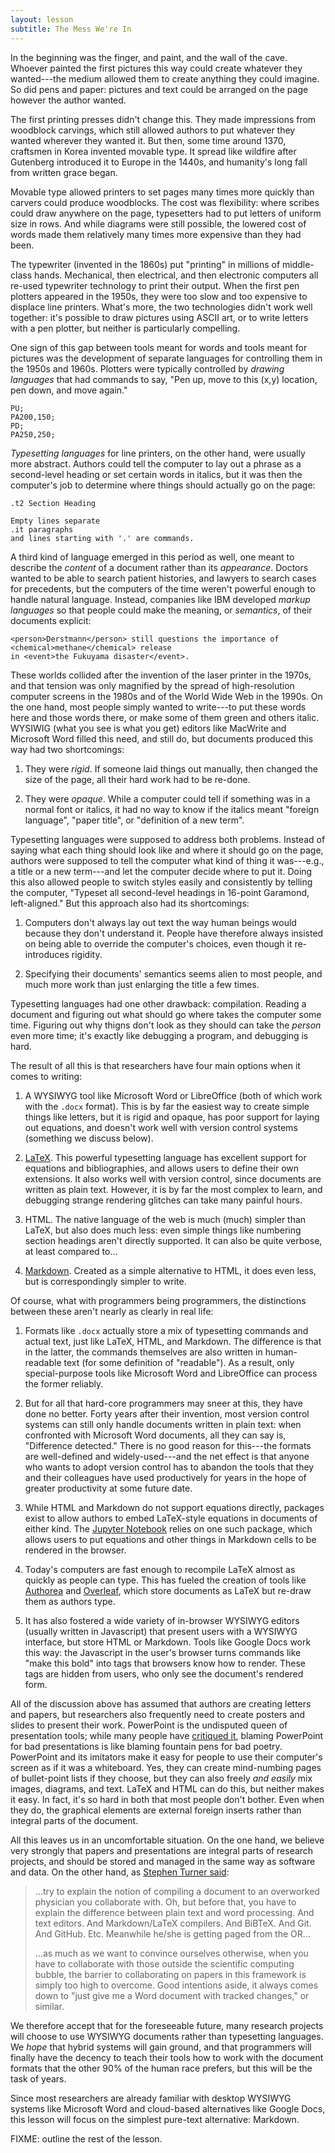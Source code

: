 ```yaml
---
layout: lesson
subtitle: The Mess We're In
---
```

In the beginning was the finger, and paint, and the wall of the cave.
Whoever painted the first pictures this way could create whatever they wanted---the medium
allowed them to create anything they could imagine.
So did pens and paper:
pictures and text could be arranged on the page
however the author wanted.

The first printing presses didn't change this.
They made impressions from woodblock carvings,
which still allowed authors to put whatever they wanted wherever they wanted it.
But then,
some time around 1370,
craftsmen in Korea invented movable type.
It spread like wildfire after Gutenberg introduced it to Europe in the 1440s,
and humanity's long fall from written grace began.

Movable type allowed printers to set pages
many times more quickly than carvers could produce woodblocks.
The cost was flexibility:
where scribes could draw anywhere on the page,
typesetters had to put letters of uniform size in rows.
And while diagrams were still possible,
the lowered cost of words made them relatively many times more expensive than they had been.

The typewriter (invented in the 1860s) put "printing" in millions of middle-class hands.
Mechanical, then electrical, and then electronic computers all re-used typewriter technology
to print their output.
When the first pen plotters appeared in the 1950s,
they were too slow and too expensive to displace line printers.
What's more,
the two technologies didn't work well together:
it's possible to draw pictures using ASCII art,
or to write letters with a pen plotter,
but neither is particularly compelling.

One sign of this gap between tools meant for words and tools meant for pictures
was the development of separate languages for controlling them
in the 1950s and 1960s.
Plotters were typically controlled by *drawing languages* that had commands to say,
"Pen up,
move to this (x,y) location,
pen down,
and move again."

~~~
PU;
PA200,150;
PD;
PA250,250;
~~~

*Typesetting languages* for line printers,
on the other hand,
were usually more abstract.
Authors could tell the computer to lay out a phrase as a second-level heading
or set certain words in italics,
but it was then the computer's job to determine
where things should actually go on the page:

~~~
.t2 Section Heading

Empty lines separate
.it paragraphs
and lines starting with '.' are commands.
~~~

A third kind of language emerged in this period as well,
one meant to describe the *content* of a document rather than its *appearance*.
Doctors wanted to be able to search patient histories,
and lawyers to search cases for precedents,
but the computers of the time weren't powerful enough to handle natural language.
Instead,
companies like IBM developed *markup languages*
so that people could make the meaning, or *semantics*, of their documents explicit:

~~~
<person>Derstmann</person> still questions the importance of <chemical>methane</chemical> release
in <event>the Fukuyama disaster</event>.
~~~

These worlds collided after the invention of the laser printer in the 1970s,
and that tension was only magnified by the spread of high-resolution computer screens in the 1980s
and of the World Wide Web in the 1990s.
On the one hand,
most people simply wanted to write---to put these words here and those words there,
or make some of them green and others italic.
WYSIWIG (what you see is what you get) editors like MacWrite and Microsoft Word filled this need,
and still do,
but documents produced this way had two shortcomings:

1.  They were *rigid*.
    If someone laid things out manually,
    then changed the size of the page,
    all their hard work had to be re-done.

2.  They were *opaque*.
    While a computer could tell if something was in a normal font or italics,
    it had no way to know if the italics meant "foreign language",
    "paper title",
    or "definition of a new term".

Typesetting languages were supposed to address both problems.
Instead of saying what each thing should look like
and where it should go on the page,
authors were supposed to tell the computer what kind of thing it was---e.g., a title or a new term---and
let the computer decide where to put it.
Doing this also allowed people to switch styles easily and consistently by telling the computer,
"Typeset all second-level headings in 16-point Garamond, left-aligned."
But this approach also had its shortcomings:

1.  Computers don't always lay out text the way human beings would
    because they don't understand it.
    People have therefore always insisted on being able to override the computer's choices,
    even though it re-introduces rigidity.

2.  Specifying their documents' semantics seems alien to most people,
    and much more work than just enlarging the title a few times.

Typesetting languages had one other drawback: compilation.
Reading a document and figuring out what should go where takes the computer some time.
Figuring out why thigns don't look as they should can take the *person* even more time;
it's exactly like debugging a program,
and debugging is hard.

The result of all this is that researchers have four main options
when it comes to writing:

1.  A WYSIWYG tool like Microsoft Word or LibreOffice (both of which work with the `.docx` format).
    This is by far the easiest way to create simple things like letters,
    but it is rigid and opaque,
    has poor support for laying out equations,
    and doesn't work well with version control systems (something we discuss below).

2.  [LaTeX][latex].
    This powerful typesetting language has excellent support for equations and bibliographies,
    and allows users to define their own extensions.
    It also works well with version control,
    since documents are written as plain text.
    However,
    it is by far the most complex to learn,
    and debugging strange rendering glitches can take many painful hours.

3.  HTML.
    The native language of the web is much (much) simpler than LaTeX,
    but also does much less:
    even simple things like numbering section headings aren't directly supported.
    It can also be quite verbose,
    at least compared to...

4.  [Markdown][markdown].
    Created as a simple alternative to HTML,
    it does even less,
    but is correspondingly simpler to write.

Of course,
what with programmers being programmers,
the distinctions between these aren't nearly as clearly in real life:

1.  Formats like `.docx` actually store a mix of typesetting commands and actual text,
    just like LaTeX, HTML, and Markdown.
    The difference is that in the latter,
    the commands themselves are also written in human-readable text
    (for some definition of "readable").
    As a result,
    only special-purpose tools like Microsoft Word and LibreOffice can process the former reliably.

2.  But for all that hard-core programmers may sneer at this,
    they have done no better.
    Forty years after their invention,
    most version control systems can still only handle documents written in plain text:
    when confronted with Microsoft Word documents,
    all they can say is, "Difference detected."
    There is no good reason for this---the formats are well-defined and widely-used---and
    the net effect is that
    anyone who wants to adopt version control has to abandon the tools
    that they and their colleagues have used productively for years
    in the hope of greater productivity at some future date.

3.  While HTML and Markdown do not support equations directly,
    packages exist to allow authors to embed LaTeX-style equations in documents of either kind.
    The [Jupyter Notebook][jupyter] relies on one such package,
    which allows users to put equations and other things in Markdown cells
    to be rendered in the browser.

4.  Today's computers are fast enough to recompile LaTeX almost as quickly as people can type.
    This has fueled the creation of tools like [Authorea][authorea] and [Overleaf][overleaf],
    which store documents as LaTeX
    but re-draw them as authors type.

5.  It has also fostered a wide variety of in-browser WYSIWYG editors
    (usually written in Javascript)
    that present users with a WYSIWYG interface,
    but store HTML or Markdown.
    Tools like Google Docs work this way:
    the Javascript in the user's browser turns commands like "make this bold"
    into tags that browsers know how to render.
    These tags are hidden from users,
    who only see the document's rendered form.

All of the discussion above has assumed that authors are creating letters and papers,
but researchers also frequently need to create posters and slides to present their work.
PowerPoint is the undisputed queen of presentation tools;
while many people have [critiqued it][tufte-powerpoint],
blaming PowerPoint for bad presentations is like blaming fountain pens for bad poetry.
PowerPoint and its imitators make it easy for people to use their computer's screen as if it was a whiteboard.
Yes,
they can create mind-numbing pages of bullet-point lists if they choose,
but they can also freely *and easily* mix images, diagrams, and text.
LaTeX and HTML can do this,
but neither makes it easy.
In fact,
it's so hard in both that most people don't bother.
Even when they do,
the graphical elements are external foreign inserts
rather than integral parts of the document.

All this leaves us in an uncomfortable situation.
On the one hand,
we believe very strongly that papers and presentations are integral parts of research projects,
and should be stored and managed in the same way as software and data.
On the other hand,
as [Stephen Turner said][turner-comment-docs]:

> ...try to explain the notion of compiling a document to an overworked physician you collaborate with.
> Oh, but before that, you have to explain the difference between plain text and word processing.
> And text editors.
> And Markdown/LaTeX compilers.
> And BiBTeX.
> And Git.
> And GitHub. Etc.
> Meanwhile he/she is getting paged from the OR...
>
> ...as much as we want to convince ourselves otherwise,
> when you have to collaborate with those outside the scientific computing bubble,
> the barrier to collaborating on papers in this framework is simply too high to overcome.
> Good intentions aside,
> it always comes down to "just give me a Word document with tracked changes," or similar.

We therefore accept that for the foreseeable future,
many research projects will choose to use WYSIWYG documents
rather than typesetting languages.
We *hope* that hybrid systems will gain ground,
and that programmers will finally have the decency to teach their tools how to work with
the document formats that the other 90% of the human race prefers,
but this will be the task of years.

Since most researchers are already familiar with desktop WYSIWYG systems like Microsoft Word
and cloud-based alternatives like Google Docs,
this lesson will focus on the simplest pure-text alternative:
Markdown.

FIXME: outline the rest of the lesson.

[authorea]: https://www.authorea.com/
[jupyter]: http://jupyter.org/
[latex]: http://www.latex-project.org/
[markdown]: http://daringfireball.net/projects/markdown/
[overleaf]: https://www.overleaf.com/
[tufte-powerpoint]: http://www.edwardtufte.com/tufte/powerpoint
[turner-comment-docs]: https://github.com/swcarpentry/good-enough-practices-in-scientific-computing/issues/2#issue-116784345
